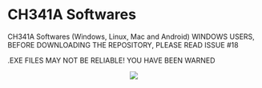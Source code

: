 # CH341A Softwares
CH341A Softwares (Windows, Linux, Mac and Android)
WINDOWS USERS, BEFORE DOWNLOADING THE REPOSITORY, PLEASE READ ISSUE #18

.EXE FILES MAY NOT BE RELIABLE! YOU HAVE BEEN WARNED
 <p align="center">
  <img src="https://raw.githubusercontent.com/YTEC-info/CH341A-Softwares/main/Manual/pic-ch341a-black_.jpg" />
</p>
